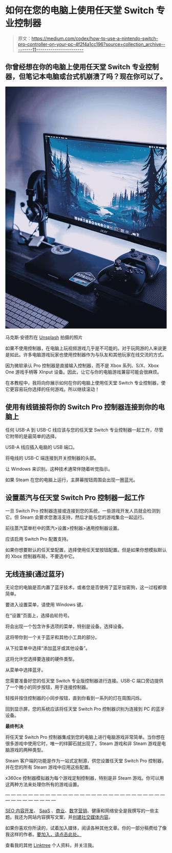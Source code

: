 # 如何在您的电脑上使用任天堂 Switch 专业控制器

> 原文：<https://medium.com/codex/how-to-use-a-nintendo-switch-pro-controller-on-your-pc-4f2f4a1cc196?source=collection_archive---------11----------------------->

## 你曾经想在你的电脑上使用任天堂 Switch 专业控制器，但笔记本电脑或台式机崩溃了吗？现在你可以了。

![](img/738664867aa9adc120bc1488c8726a98.png)

马克斯·安德烈在 [Unsplash](https://unsplash.com?utm_source=medium&utm_medium=referral) 拍摄的照片

如果不使用控制器，在电脑上玩视频游戏几乎是不可能的。对于玩网游的人来说更是如此。许多电脑游戏玩家也使用控制器作为与队友和其他玩家在线交流的方式。

因为微软承认 Pro 控制器是直接输入控制器，而不是 Xbox 系列、S/X、Xbox One 游戏手柄等 XInput 设备。因此，让它与你的电脑游戏兼容可能会很麻烦。

在本教程中，我将向你展示如何在你的电脑上使用任天堂 Switch 专业控制器，使它更容易玩你选择的任何游戏。所以继续滚动！

## **使用有线链接将你的 Switch Pro 控制器连接到你的电脑上**

任何 USB-A 到 USB-C 线应该与您的任天堂 Switch 专业控制器一起工作，尽管它附带的是最简单的选择。

USB-A 线应插入电脑的 USB 端口。

将电线的 USB-C 端连接到开关控制器的头部。

让 Windows 来识别。这种技术通常伴随着听觉指示。

如果 Steam 在您的电脑上运行，主屏幕按钮周围会出现一圈蓝光。

## **设置蒸汽与任天堂 Switch Pro 控制器一起工作**

一旦 Switch Pro 控制器连接或连接到您的系统，一些游戏开发人员就会检测到它。但 Steam 会要求您激活支持，然后才能与您的游戏集合一起运行。

前往蒸汽菜单栏中的蒸汽>设置>控制器>通用控制器设置。

应该启用 Switch Pro 配置支持。

如果你想要默认的任天堂配置，选择使用任天堂按钮配置。但是如果你想模拟默认的 Xbox 控制器布局，不要选中它。

## **无线连接(通过蓝牙)**

无论您的电脑是否内置了蓝牙技术，或者您是否使用了蓝牙加密狗，这一过程都很简单。

要进入设置菜单，请使用 Windows 键。

在“设置”页面上，选择齿轮符号。

将会出现一个包含许多选项的菜单，特别是设备。选择设备。

这将带你到一个关于蓝牙和其他小工具的部分。

从下拉菜单中选择“添加蓝牙或其他设备”。

这将允许您选择要连接的硬件类型。

从菜单中选择蓝牙。

您需要准备好您的任天堂 Switch 专业版控制器进行连接。USB-C 端口旁边提供了一个微小的同步按钮，用于连接控制器。

轻按并按住控制器的小同步按钮，直到你看到一系列的灯在周围闪烁。

回到显示屏，您的系统应该将任天堂 Switch Pro 控制器识别为连接到 PC 的蓝牙设备。

**最终判决**

将任天堂 Switch Pro 控制器集成到您的电脑上进行电脑游戏非常简单。当你想在很多游戏中使用它时，唯一的绊脚石就出现了。Steam 游戏和非 Steam 游戏是电脑游戏的两种类型。

Steam 客户端的功能是作为一站式定制源，供您设置任天堂 Switch Pro 控制器，并在您的所有 Steam 游戏中应用这些配置。

x360ce 控制器模拟器为每个游戏定制控制器，特别是非 Steam 游戏。你可以用这两种方法来处理你所有的游戏设置。

— — — — — — — — — — — — — — — — — — — — — — — — — — — — — — — — — — — — —

[SEO 内容开发](https://siddmasood.medium.com/how-can-you-add-meta-descriptions-and-change-them-in-your-wordpress-blog-16b859689be8)、 [SaaS](/@siddmasood/a-brief-explanation-of-saas-and-what-is-saas-all-about-3b61d24ac7b7) 、[商业](https://siddmasood.medium.com/10-best-tips-how-to-optimize-your-linkedin-profile-for-maximum-exposure-f29f5a209144)、[数字营销](/@siddmasood/what-is-always-on-marketing-why-its-important-in-digital-marketing-890e44827598)、健康和网络安全是我撰写的一些主题。我还为网站内容撰写文案，并[创建社交媒体内容](https://www.linkedin.com/in/sidramasood-seo-content-writer/)。

如果你喜欢你所读的，试着加入媒体，阅读各种其他文章。你的一部分稿费给了像我这样的作者。[要加入，请点击此处。](/@siddmasood)

查看我的其他 [Linktree](https://sidramasood.linkst.ar/) 个人资料，并关注我。